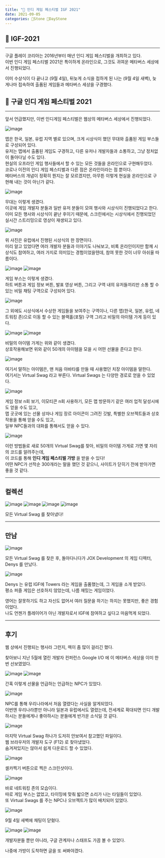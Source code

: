```yaml
---
title: "🌱 인디 게임 페스티벌 IGF 2021"
date: 2021-09-05
categories: 🗿Stone 🌱DayStone
---
```


## 🗿 IGF-2021

---
구글 플레이 코리아는 2016년부터 매년 인디 게임 페스티벌을 개최하고 있다.  
이번 인디 게임 페스티벌 2021은 특이하게 온라인으로, 그것도 귀여운 메타버스 세상에서 진행되었다.  

이미 수상식이 다 끝나고 (9월 4일), 뒤늦게 소식을 접하게 된 나는 (9월 4일 새벽), 늦게나마 접속하여 출품된 게임들과 메타버스 세상을 구경했다.

## 🗿 구글 인디 게임 페스티벌 2021

---

앞서 언급했지만, 이번 인디게임 페스티벌은 웹상의 메타버스 세상에서 진행되었다.  

![image](/assets/img/2021/210905_0000.png)

맵은 한국, 일본, 유럽 지역 별로 있으며, 크게 시상식이 했던 무대와 출품된 게임 부스들로 구성되어 있다.  
유저는 맵에서 출품된 게임도 구경하고, 다른 유저나 개발자들과 소통하고, 그냥 정처없이 돌아다닐 수도 있다.  
현실의 오프라인 게임 행사들에서 할 수 있는 모든 것들을 온라인으로 구현해두었다.  
코로나 이전의 인디 게임 페스티벌과 다른 점은 온라인이라는 점 뿐이다.  
메타버스의 개념이 정확히 뭔지는 잘 모르겠지만, 아무튼 이렇게 현실을 온라인으로 구현해 내는 것이 아닌가 같다.

![image](/assets/img/2021/210905_0001.png)

무대는 이렇게 생겼다.  
이곳에 게임 개발자 분들과 일반 유저 분들이 모여 행사와 시상식이 진행되었다고 한다.  
이미 모든 행사와 시상식이 끝난 후이기 때문에, 스크린에서는 시상식에서 진행되었던 실시간 스트리밍으로 영상이 재생되고 있다.

![image](/assets/img/2021/210905_0002.jpg)

위 사진은 유럽에서 진행된 시상식의 한 장면이다.  
미리 알고 있었다면 여러 개발자 분들과 이야기도 나눠보고, 비록 온라인이지만 함께 시상식도 참여하고, 여러 가지로 의미있는 경험이었을텐데, 참여 못한 것이 너무 아쉬울 따름이다.

![image](/assets/img/2021/210905_0003.png)
![image](/assets/img/2021/210905_0004.png)

게임 부스는 이렇게 생겼다.  
하트 버튼과 게임 정보 버튼, 발표 영상 버튼, 그리고 구역 내의 유저들끼리만 소통 할 수 있는 비밀 채팅 구역으로 구성되어 있다.

![image](/assets/img/2021/210905_0005.png)

그 외에도 시상식에서 수상한 게임들을 보여주는 구역이나, 다른 맵(한국, 일본, 유럽, 네트워킹 존)으로 이동 할 수 있는 블랙홀(포탈) 구역 그리고 비밀의 아이템 가게 등이 있다.

![image](/assets/img/2021/210905_0006.png)
![image](/assets/img/2021/210905_0007.png)

비밀의 아이템 가게는 위와 같이 생겼다.  
상호작용해보면 위와 같이 50개의 아이템을 모을 시 어떤 선물을 준다고 한다. 

![image](/assets/img/2021/210905_0008.png)

여기서 말하는 아이템은, 맨 처음 아바타를 만들 때 사용했던 치장 아이템을 말한다.  
여기서는 Virtual Swag 라고 부른다. Virtual Swags 는 다양한 경로로 얻을 수 있었다.

![image](/assets/img/2021/210905_0009.png)

게임 정보 n회 보기, 이모티콘 n회 사용하기, 모든 맵 방문하기 같은 여러 업적 달성시에도 얻을 수도 있고,  
맵 곳곳에 있는 선물 상자나 게임 장르 아이콘이 그려진 깃발, 특별한 오브젝트들과 상호작용을 통해 얻을 수도 있고,  
일부 NPC들과의 대화를 통해서도 얻을 수 있다.

![image](/assets/img/2021/210905_0010.png)

이런 방법들로 새로 50개의 Virtual Swag를 찾아, 비밀의 아이템 가게로 가면 몇 자리의 코드를 알려주는데,  
이 코드를 통해 **인디 게임 페스티벌 가방** 을 받을 수 있다!  
어떤 NPC가 선착순 300개라는 말을 했던 것 같으니, 사이트가 닫히기 전에 받아가면 좋을 것 같다.

---
## 컬렉션

![image](/assets/img/2021/210905_0011.png)
![image](/assets/img/2021/210905_0012.png)
![image](/assets/img/2021/210905_0013.png)
![image](/assets/img/2021/210905_0014.png)

모든 Virtual Swag 를 찾아냈다!

---
## 만남

![image](/assets/img/2021/210905_0015.png)

모든 Virtual Swag 를 찾은 후, 돌아다니다가 JOX Development 의 게임 디렉터, Denys 를 만났다.

![image](/assets/img/2021/210905_0016.png)

Denys 는 유럽 IGF에 Towers 라는 게임을 출품했는데, 그 게임을 소개 받았다.  
평소 퍼즐 게임은 선호하지 않았는데, 나름 재밌는 게임이었다.

영어는 잘못하기도 하고 자신도 없어서 여러 질문을 하기는 하지는 못했지만, 좋은 경험이었다.  
나도 언젠가 플레이어가 아닌 개발자로서 IGF에 참여하고 싶다고 마음먹게 되었다.

---
## 후기

웹 상에서 진행되는 행사라 그런지, 렉이 좀 많이 걸리긴 했다.

찾아보니 지난 5월에 열린 개발자 컨퍼런스 Google I/O 에 이 메타버스 세상을 이미 한 번 선보였었다.

![image](/assets/img/2021/210905_0017.png)
![image](/assets/img/2021/210905_0018.png)

간혹 이렇게 선물을 언급하는 언급하는 NPC가 있었다.

![image](/assets/img/2021/210905_0019.png)

NPC를 통해 우리나라에서 처음 열렸다는 사실을 알게되었다.  
이번엔 우리나라뿐만 아니라 일본과 유럽에서도 열렸는데, 전세계로 확대되면 인디 개발하시는 분들에게나 좋아하시는 분들에게 반가운 소식일 것 같다.

![image](/assets/img/2021/210905_0020.png)

마지막 Virtual Swag 하나가 도저히 안보여서 참고했던 파일이다.  
웹 브라우저의 개발자 도구 (F12) 로 찾아냈었다.  
숨겨져있지는 않아서 쉽게 다운로드 할 수 있었다.

![image](/assets/img/2021/210905_0021.png)

셀카찍기 버튼으로 찍은 스크린샷이다.

![image](/assets/img/2021/210905_0022.png)

바로 네트워킹 존의 모습이다.  
따로 게임 부스는 없었고, 타이밍에 맞춰 밟으면 소리가 나는 타일들이 있었다.  
또 Virtual Swags 를 주는 NPC나 오브젝트가 많이 배치되어 있었다.

![image](/assets/img/2021/210905_0023.png)

9월 4일 새벽에 채팅이 닫혔다.

![image](/assets/img/2021/210905_0024.png)
![image](/assets/img/2021/210905_0025.png)

개발자분들 뿐만 아니라, 구글 관계자나 스태프도 가끔 볼 수 있었다.

나중에 가방이 도착하면 글을 또 써봐야겠다.
